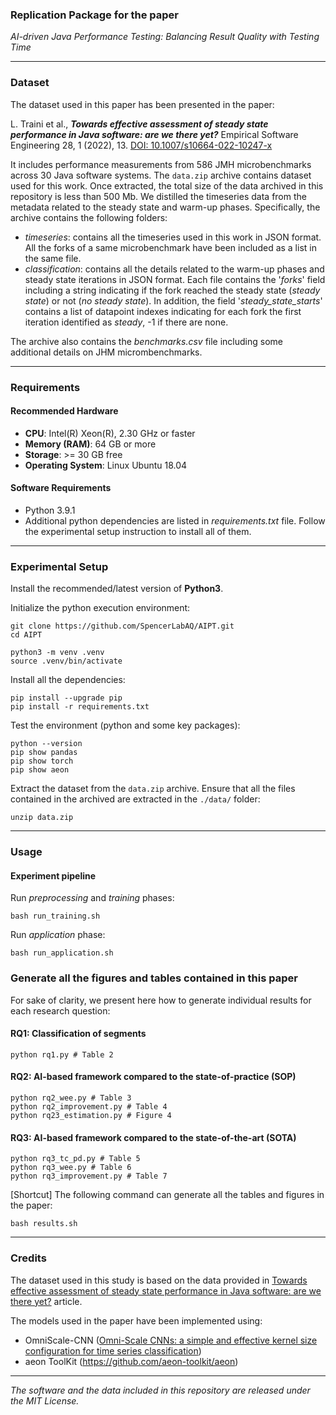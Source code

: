 ### Replication Package for the paper

*AI-driven Java Performance Testing: Balancing Result Quality with Testing Time*

---
### Dataset

The dataset used in this paper has been presented in the paper:

L. Traini et al., ***Towards effective assessment of steady state performance in Java software: are we there yet?*** Empirical Software Engineering 28, 1 (2022), 13. [DOI: 10.1007/s10664-022-10247-x](https://doi.org/10.1007/s10664-022-10247-x)

It includes performance measurements from 586 JMH microbenchmarks across 30 Java software systems. 
The `data.zip` archive contains dataset used for this work. Once extracted, the total size of the data archived in this repository is less than 500 Mb.
We distilled the timeseries data from the metadata related to the steady state and warm-up phases.
Specifically, the archive contains the following folders:
- *timeseries*: contains all the timeseries used in this work in JSON format. All the forks of a same microbenchmark have been included as a list in the same file.
- *classification*: contains all the details related to the warm-up phases and steady state iterations in JSON format. Each file contains the '*forks*' field including a string indicating if the fork reached the steady state (*steady state*) or not (*no steady state*). In addition, the field '*steady_state_starts*' contains a list of datapoint indexes indicating for each fork the first iteration identified as *steady*, -1 if there are none.

The archive also contains the *benchmarks.csv* file including some additional details on JHM micrombenchmarks.

---
### Requirements

#### Recommended Hardware

- **CPU**: Intel(R) Xeon(R), 2.30 GHz or faster
- **Memory (RAM)**: 64 GB or more
- **Storage**: >= 30 GB free
- **Operating System**: Linux Ubuntu 18.04

#### Software Requirements
- Python 3.9.1
- Additional python dependencies are listed in *requirements.txt* file. Follow the experimental setup instruction to install all of them.

---
### Experimental Setup
 
Install the recommended/latest version of **Python3**.

Initialize the python execution environment:
```shell
git clone https://github.com/SpencerLabAQ/AIPT.git
cd AIPT

python3 -m venv .venv
source .venv/bin/activate
```

Install all the dependencies:
```shell
pip install --upgrade pip
pip install -r requirements.txt
```

Test the environment (python and some key packages):
```shell
python --version
pip show pandas
pip show torch
pip show aeon
```

Extract the dataset from the `data.zip` archive.
Ensure that all the files contained in the archived are extracted in the `./data/` folder:
```shell
unzip data.zip
```

---
### Usage

#### Experiment pipeline
Run *preprocessing* and *training* phases:
```shell
bash run_training.sh
```

Run *application* phase:
```shell
bash run_application.sh
```

### Generate all the figures and tables contained in this paper

For sake of clarity, we present here how to generate individual results for each research question:

#### RQ1: Classification of segments
```shell
python rq1.py # Table 2
```

#### RQ2: AI-based framework compared to the state-of-practice (SOP)
```shell
python rq2_wee.py # Table 3
python rq2_improvement.py # Table 4
python rq23_estimation.py # Figure 4
```

#### RQ3: AI-based framework compared to the state-of-the-art (SOTA)
```shell
python rq3_tc_pd.py # Table 5
python rq3_wee.py # Table 6
python rq3_improvement.py # Table 7
```

[Shortcut] The following command can generate all the tables and figures in the paper:
```shell
bash results.sh 
```

---
### Credits

The dataset used in this study is based on the data provided in <a href="https://doi.org/10.1007/s10664-022-10247-x">Towards effective assessment of steady state performance in Java software: are we there yet?</a> article. 

The models used in the paper have been implemented using:
- OmniScale-CNN (<a href="https://doi.org/10.48550/arXiv.2002.10061">Omni-Scale CNNs: a simple and effective kernel size configuration for time series classification</a>)
- aeon ToolKit (https://github.com/aeon-toolkit/aeon)

---
*The software and the data included in this repository are released under the MIT License.*